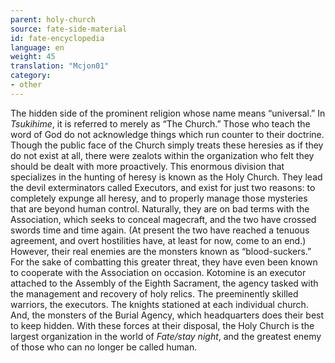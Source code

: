 ```yaml
---
parent: holy-church
source: fate-side-material
id: fate-encyclopedia
language: en
weight: 45
translation: "Mcjon01"
category:
- other
---
```


The hidden side of the prominent religion whose name means “universal.” In *Tsukihime*, it is referred to merely as “The Church.”
Those who teach the word of God do not acknowledge things which run counter to their doctrine. Though the public face of the Church simply treats these heresies as if they do not exist at all, there were zealots within the organization who felt they should be dealt with more proactively.
This enormous division that specializes in the hunting of heresy is known as the Holy Church.
They lead the devil exterminators called Executors, and exist for just two reasons: to completely expunge all heresy, and to properly manage those mysteries that are beyond human control.
Naturally, they are on bad terms with the Association, which seeks to conceal magecraft, and the two have crossed swords time and time again. (At present the two have reached a tenuous agreement, and overt hostilities have, at least for now, come to an end.)
However, their real enemies are the monsters known as “blood-suckers.” For the sake of combatting this greater threat, they have even been known to cooperate with the Association on occasion.
Kotomine is an executor attached to the Assembly of the Eighth Sacrament, the agency tasked with the management and recovery of holy relics.
The preeminently skilled warriors, the executors. The knights stationed at each individual church. And, the monsters of the Burial Agency, which headquarters does their best to keep hidden.
With these forces at their disposal, the Holy Church is the largest organization in the world of *Fate/stay night*, and the greatest enemy of those who can no longer be called human.
